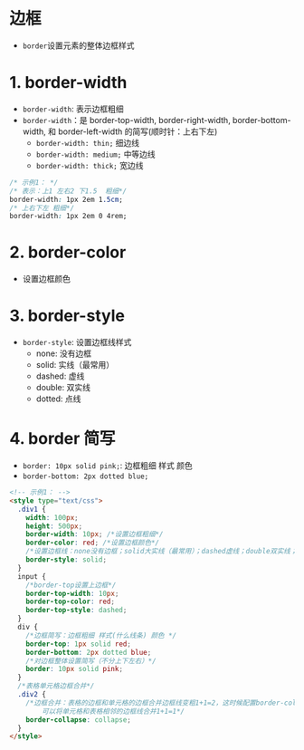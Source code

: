 # 边框

- `border`设置元素的整体边框样式

# 1. border-width

- `border-width`: 表示边框粗细
- `border-width`：是 border-top-width, border-right-width, border-bottom-width, 和 border-left-width 的简写(顺时针：上右下左)
  - `border-width: thin;` 细边线
  - `border-width: medium;` 中等边线
  - `border-width: thick;` 宽边线

```css
/* 示例1： */
/* 表示：上1 左右2 下1.5  粗细*/
border-width: 1px 2em 1.5cm;
/* 上右下左 粗细*/
border-width: 1px 2em 0 4rem;
```

# 2. border-color

- 设置边框颜色

# 3. border-style

- `border-style`: 设置边框线样式
  - none: 没有边框
  - solid: 实线（最常用）
  - dashed: 虚线
  - double: 双实线
  - dotted: 点线

# 4. border 简写

- `border: 10px solid pink;`: 边框粗细 样式 颜色
- `border-bottom: 2px dotted blue;`

```html
<!-- 示例1： -->
<style type="text/css">
  .div1 {
    width: 100px;
    height: 500px;
    border-width: 10px; /*设置边框粗细*/
    border-color: red; /*设置边框颜色*/
    /*设置边框线：none没有边框；solid大实线（最常用）；dashed虚线；double双实线；dotted点线*/
    border-style: solid;
  }
  input {
    /*border-top设置上边框*/
    border-top-width: 10px;
    border-top-color: red;
    border-top-style: dashed;
  }
  div {
    /*边框简写：边框粗细 样式(什么线条) 颜色 */
    border-top: 1px solid red;
    border-bottom: 2px dotted blue;
    /*对边框整体设置简写（不分上下左右）*/
    border: 10px solid pink;
  }
  /*表格单元格边框合并*/
  .div2 {
    /*边框合并：表格的边框和单元格的边框合并边框线变粗1+1=2，这时候配置border-collapse: collapse
        可以将单元格和表格相邻的边框线合并1+1=1*/
    border-collapse: collapse;
  }
</style>
```
